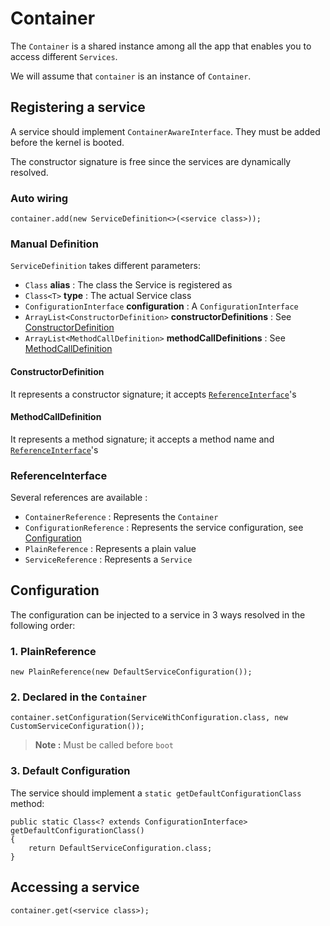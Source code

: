 # Container

The `Container` is a shared instance among all the app that enables you to access different `Services`.

We will assume that `container` is an instance of `Container`.

## Registering a service

A service should implement `ContainerAwareInterface`. They must be added before the kernel is booted.

The constructor signature is free since the services are dynamically resolved.

### Auto wiring

    container.add(new ServiceDefinition<>(<service class>));    

### Manual Definition

`ServiceDefinition` takes different parameters:

- `Class` **alias** : The class the Service is registered as
- `Class<T>` **type** : The actual Service class
- `ConfigurationInterface` **configuration** : A `ConfigurationInterface`
- `ArrayList<ConstructorDefinition>` **constructorDefinitions** : See [ConstructorDefinition](#constructordefinition)
- `ArrayList<MethodCallDefinition>` **methodCallDefinitions** : See [MethodCallDefinition](#methodCallDefinition)

#### ConstructorDefinition

It represents a constructor signature; it accepts [`ReferenceInterface`](#referenceinterface)'s

#### MethodCallDefinition

It represents a method signature; it accepts a method name and [`ReferenceInterface`](#referenceinterface)'s

### ReferenceInterface

Several references are available :

- `ContainerReference` : Represents the `Container`
- `ConfigurationReference` : Represents the service configuration, see [Configuration](#configuration)
- `PlainReference` : Represents a plain value
- `ServiceReference` : Represents a `Service`

## Configuration

The configuration can be injected to a service in 3 ways resolved in the following order:

### 1. PlainReference

    new PlainReference(new DefaultServiceConfiguration());

### 2. Declared in the `Container`

    container.setConfiguration(ServiceWithConfiguration.class, new CustomServiceConfiguration());

> **Note :** Must be called before `boot`

### 3. Default Configuration
    
The service should implement a `static getDefaultConfigurationClass` method:

    public static Class<? extends ConfigurationInterface> getDefaultConfigurationClass()
    {
        return DefaultServiceConfiguration.class;
    }

## Accessing a service

    container.get(<service class>);
